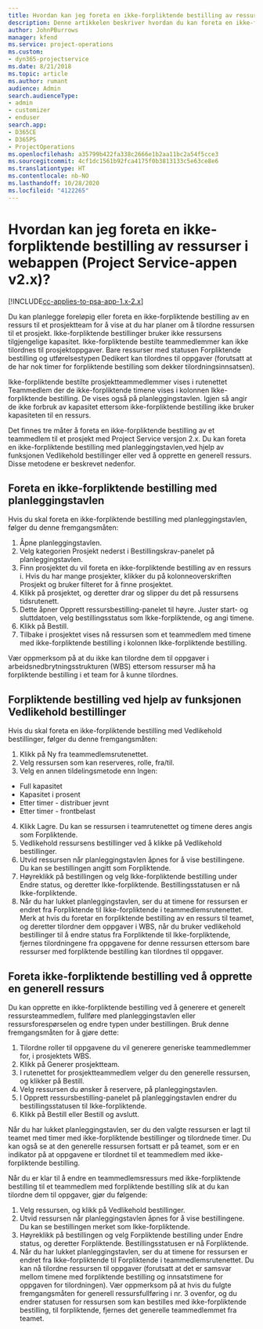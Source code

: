 ```yaml
---
title: Hvordan kan jeg foreta en ikke-forpliktende bestilling av ressurser i appversjon 2.x?
description: Denne artikkelen beskriver hvordan du kan foreta en ikke-forpliktende bestilling av prosjektteammedlemmer med Project Service.
author: JohnPBurrows
manager: kfend
ms.service: project-operations
ms.custom:
- dyn365-projectservice
ms.date: 8/21/2018
ms.topic: article
ms.author: rumant
audience: Admin
search.audienceType:
- admin
- customizer
- enduser
search.app:
- D365CE
- D365PS
- ProjectOperations
ms.openlocfilehash: a35799b422fa338c2666e1b2aa11bc2a54f5cce3
ms.sourcegitcommit: 4cf1dc1561b92fca4175f0b3813133c5e63ce8e6
ms.translationtype: HT
ms.contentlocale: nb-NO
ms.lasthandoff: 10/28/2020
ms.locfileid: "4122265"
---
```

# <a name="how-do-i-soft-book-resources-in-the-web-app-project-service-app-v2x"></a>Hvordan kan jeg foreta en ikke-forpliktende bestilling av ressurser i webappen (Project Service-appen v2.x)?

[!INCLUDE[cc-applies-to-psa-app-1.x-2.x](../includes/cc-applies-to-psa-app-1x-2x.md)]

Du kan planlegge foreløpig eller foreta en ikke-forpliktende bestilling av en ressurs til et prosjektteam for å vise at du har planer om å tilordne ressursen til et prosjekt. Ikke-forpliktende bestillinger bruker ikke ressursens tilgjengelige kapasitet. Ikke-forpliktende bestilte teammedlemmer kan ikke tilordnes til prosjektoppgaver. Bare ressurser med statusen Forpliktende bestilling og utførelsestypen Dedikert kan tilordnes til oppgaver (forutsatt at de har nok timer for forpliktende bestilling som dekker tilordningsinnsatsen).

Ikke-forpliktende bestilte prosjektteammedlemmer vises i rutenettet Teammedlem der de ikke-forpliktende timene vises i kolonnen Ikke-forpliktende bestilling. De vises også på planleggingstavlen. Igjen så angir de ikke forbruk av kapasitet ettersom ikke-forpliktende bestilling ikke bruker kapasiteten til en ressurs.

Det finnes tre måter å foreta en ikke-forpliktende bestilling av et teammedlem til et prosjekt med Project Service versjon 2.x. Du kan foreta en ikke-forpliktende bestilling med planleggingstavlen,ved hjelp av funksjonen Vedlikehold bestillinger eller ved å opprette en generell ressurs. Disse metodene er beskrevet nedenfor.

## <a name="soft-book-with-the-schedule-board"></a>Foreta en ikke-forpliktende bestilling med planleggingstavlen

Hvis du skal foreta en ikke-forpliktende bestilling med planleggingstavlen, følger du denne fremgangsmåten: 
1. Åpne planleggingstavlen.
2. Velg kategorien Prosjekt nederst i Bestillingskrav-panelet på planleggingstavlen.
3. Finn prosjektet du vil foreta en ikke-forpliktende bestilling av en ressurs i. Hvis du har mange prosjekter, klikker du på kolonneoverskriften Prosjekt og bruker filteret for å finne prosjektet.
4. Klikk på prosjektet, og deretter drar og slipper du det på ressursens tidsrutenett.
5. Dette åpner Opprett ressursbestilling-panelet til høyre. Juster start- og sluttdatoen, velg bestillingsstatus som Ikke-forpliktende, og angi timene. 
6. Klikk på Bestill.
7. Tilbake i prosjektet vises nå ressursen som et teammedlem med timene med ikke-forpliktende bestilling i kolonnen Ikke-forpliktende bestilling.

Vær oppmerksom på at du ikke kan tilordne dem til oppgaver i arbeidsnedbrytningsstrukturen (WBS) ettersom ressurser må ha forpliktende bestilling i et team for å kunne tilordnes.

## <a name="soft-book-using-the-maintain-bookings-feature"></a>Forpliktende bestilling ved hjelp av funksjonen Vedlikehold bestillinger

Hvis du skal foreta en ikke-forpliktende bestilling med Vedlikehold bestillinger, følger du denne fremgangsmåten:
1. Klikk på Ny fra teammedlemsrutenettet.
2. Velg ressursen som kan reserveres, rolle, fra/til.
3. Velg en annen tildelingsmetode enn Ingen:
- Full kapasitet
- Kapasitet i prosent
- Etter timer - distribuer jevnt
- Etter timer - frontbelast
4. Klikk Lagre. Du kan se ressursen i teamrutenettet og timene deres angis som Forpliktende.
5. Vedlikehold ressursens bestillinger ved å klikke på Vedlikehold bestillinger.
6. Utvid ressursen når planleggingstavlen åpnes for å vise bestillingene. Du kan se bestillingen angitt som Forpliktende.
7. Høyreklikk på bestillingen og velg Ikke-forpliktende bestilling under Endre status, og deretter Ikke-forpliktende. Bestillingsstatusen er nå Ikke-forpliktende.
8. Når du har lukket planleggingstavlen, ser du at timene for ressursen er endret fra Forpliktende til Ikke-forpliktende i teammedlemsrutenettet.
Merk at hvis du foretar en forpliktende bestilling av en ressurs til teamet, og deretter tilordner dem oppgaver i WBS, når du bruker vedlikehold bestillinger til å endre status fra Forpliktende til Ikke-forpliktende, fjernes tilordningene fra oppgavene for denne ressursen ettersom bare ressurser med forpliktende bestilling kan tilordnes til oppgaver.

## <a name="soft-book-by-creating-a-generic-resource"></a>Foreta ikke-forpliktende bestilling ved å opprette en generell ressurs

Du kan opprette en ikke-forpliktende bestilling ved å generere et generelt ressursteammedlem, fullføre med planleggingstavlen eller ressursforespørselen og endre typen under bestillingen.
Bruk denne fremgangsmåten for å gjøre dette:

1. Tilordne roller til oppgavene du vil generere generiske teammedlemmer for, i prosjektets WBS.
2. Klikk på Generer prosjektteam.
3. I rutenettet for prosjektteammedlem velger du den generelle ressursen, og klikker på Bestill.
4. Velg ressursen du ønsker å reservere, på planleggingstavlen.
5. I Opprett ressursbestilling-panelet på planleggingstavlen endrer du bestillingsstatusen til Ikke-forpliktende.
6. Klikk på Bestill eller Bestill og avslutt.

Når du har lukket planleggingstavlen, ser du den valgte ressursen er lagt til teamet med timer med ikke-forpliktende bestillinger og tilordnede timer. Du kan også se at den generelle ressursen fortsatt er på teamet, som er en indikator på at oppgavene er tilordnet til et teammedlem med ikke-forpliktende bestilling.

Når du er klar til å endre en teammedlemsressurs med ikke-forpliktende bestilling til et teammedlem med forpliktende bestilling slik at du kan tilordne dem til oppgaver, gjør du følgende:

1. Velg ressursen, og klikk på Vedlikehold bestillinger.
2. Utvid ressursen når planleggingstavlen åpnes for å vise bestillingene. Du kan se bestillingen merket som Ikke-forpliktende.
3. Høyreklikk på bestillingen og velg Forpliktende bestilling under Endre status, og deretter Forpliktende. Bestillingsstatusen er nå Forpliktende.
4. Når du har lukket planleggingstavlen, ser du at timene for ressursen er endret fra Ikke-forpliktende til Forpliktende i teammedlemsrutenettet. Du kan nå tilordne ressursen til oppgaver (forutsatt at det er samsvar mellom timene med forpliktende bestilling og innsatstimene for oppgaven for tilordningen). Vær oppmerksom på at hvis du fulgte fremgangsmåten for generell ressursfullføring i nr. 3 ovenfor, og du endrer statusen for ressursen som kan bestilles med ikke-forpliktende bestilling, til forpliktende, fjernes det generelle teammedlemmet fra teamet.
